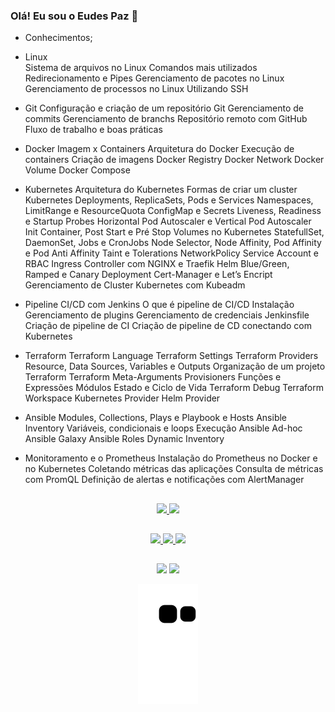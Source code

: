 ### Olá! Eu sou o Eudes Paz 👋

- Conhecimentos; 

* Linux  
Sistema de arquivos no Linux
Comandos mais utilizados
Redirecionamento e Pipes
Gerenciamento de pacotes no Linux 
Gerenciamento de processos no Linux 
Utilizando SSH

* Git
Configuração e criação de um repositório
Git Gerenciamento de commits
Gerenciamento de branchs
Repositório remoto com GitHub
Fluxo de trabalho e boas práticas

* Docker
Imagem x Containers 
Arquitetura do Docker 
Execução de containers 
Criação de imagens
Docker Registry 
Docker Network 
Docker Volume 
Docker Compose
 
* Kubernetes
Arquitetura do Kubernetes
Formas de criar um cluster Kubernetes
Deployments, ReplicaSets, Pods e Services
Namespaces, LimitRange e ResourceQuota
ConfigMap e Secrets
Liveness, Readiness e Startup Probes
Horizontal Pod Autoscaler e Vertical Pod Autoscaler
Init Container, Post Start e Pré Stop
Volumes no Kubernetes
StatefullSet, DaemonSet, Jobs e CronJobs
Node Selector, Node Affinity, Pod Affinity e Pod Anti Affinity
Taint e Tolerations
NetworkPolicy
Service Account e RBAC
Ingress Controller com NGINX e Traefik
Helm
Blue/Green, Ramped e Canary Deployment
Cert-Manager e Let’s Encript
Gerenciamento de Cluster Kubernetes com Kubeadm

* Pipeline CI/CD com Jenkins
O que é pipeline de CI/CD
Instalação
Gerenciamento de plugins
Gerenciamento de credenciais
Jenkinsfile
Criação de pipeline de CI
Criação de pipeline de CD conectando com Kubernetes

* Terraform
Terraform Language
Terraform Settings
Terraform Providers
Resource, Data Sources, Variables e Outputs
Organização de um projeto Terraform 
Terraform Meta-Arguments
Provisioners
Funções e Expressões Módulos
Estado e Ciclo de Vida 
Terraform Debug 
Terraform Workspace 
Kubernetes Provider 
Helm Provider
 
* Ansible
Modules, Collections, Plays e Playbook e Hosts
Ansible Inventory
Variáveis, condicionais e loops
Execução Ansible Ad-hoc
Ansible Galaxy
Ansible Roles
Dynamic Inventory

* Monitoramento e o Prometheus
Instalação do Prometheus no Docker e no Kubernetes
Coletando métricas das aplicações
Consulta de métricas com PromQL
Definição de alertas e notificações com AlertManager
 
##

<div align="center">
  <a href="https://github.com/eudespaz">
  <img height="180em" src="https://github-readme-stats.vercel.app/api?username=eudespaz&show_icons=true&theme=dark&include_all_commits=true&count_private=true"/>
  <img height="180em" src="https://github-readme-stats.vercel.app/api/top-langs/?username=eudespaz&layout=compact&langs_count=7&theme=dark"/>
</div>

  ##
  <div align="center">
  <img src="https://img.shields.io/badge/Zabbix-%23f01742.svg?&style=for-the-badge&logo=zabbix&logoColor=white"/>
  <img src="https://img.shields.io/badge/docker%20-%230db7ed.svg?&style=for-the-badge&logo=docker&logoColor=white"/>
  <img src="https://img.shields.io/badge/PHP-777BB4?style=for-the-badge&logo=php&logoColor=white"/>
  </div>
  
  ##
  
  
<div align="center"> 
  <a href="https://www.instagram.com/eudes22tiago/" target="_blank"><img src="https://img.shields.io/badge/-Instagram-%23E4405F?style=for-the-badge&logo=instagram&logoColor=white" target="_blank"></a>
  <a href="https://www.linkedin.com/in/eudes-paz-395ba7186/" target="_blank"><img src="https://img.shields.io/badge/-LinkedIn-%230077B5?style=for-the-badge&logo=linkedin&logoColor=white" target="_blank"></a> 
 
  ![Snake animation](https://github.com/eudespaz/eudespaz/blob/output/github-contribution-grid-snake.svg)
  
</div>
  
  
